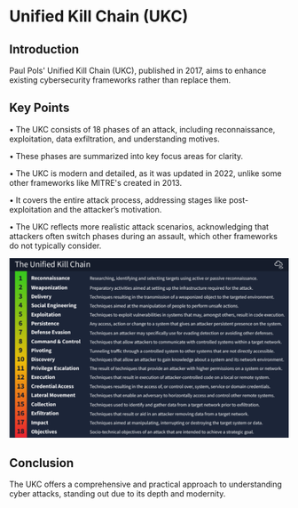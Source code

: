 #  Unified Kill Chain (UKC) 

## Introduction 
Paul Pols' Unified Kill Chain (UKC), published in 2017, aims to enhance existing cybersecurity frameworks rather than replace them. 

## Key Points 
• The UKC consists of 18 phases of an attack, including reconnaissance, exploitation, data exfiltration, and understanding motives. 

• These phases are summarized into key focus areas for clarity. 

• The UKC is modern and detailed, as it was updated in 2022, unlike some other frameworks like MITRE's created in 2013. 

• It covers the entire attack process, addressing stages like post-exploitation and the attacker’s motivation. 

• The UKC reflects more realistic attack scenarios, acknowledging that attackers often switch phases during an assault, which other frameworks do not typically consider. 

![alt text](image.png)

## Conclusion 
The UKC offers a comprehensive and practical approach to understanding cyber attacks, standing out due to its depth and modernity.
